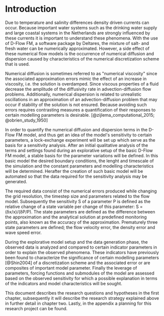 # Introduction

Due to temperature and salinity differences density driven currents can occur. Because important water systems such as the drinking water supply and large coastal systems in the Netherlands are strongly influenced by these currents it is important to understand these phenomena. With the use of D-Flow FM, a software package by Deltares, the mixture of salt- and fresh water can be numerically approximated. However, a side effect of these numerical flow models is the occurrence of numerical diffusion and dispersion caused by characteristics of the numerical discretization scheme that is used. 

Numerical diffusion is sometimes referred to as "numerical viscosity" since the associated approximation errors mimic the effect of an increase in viscosity, i.e. the solution is overdamped. Since viscous properties of a fluid decrease the amplitude of the diffusivity rate in advection-diffusion flow problems. Additionally, numerical dispersion is related to unrealistic oscillations in an approximation of an advection-diffusion problem that may occur if stability of the solution is not ensured. Because avoiding such errors requires contrasting measures a quantification of their responses to certain modelling parameters is desirable. [@zijlema_computational_2015; @obrien_study_1950]

In order to quantify the numerical diffusion and dispersion terms in the D-Flow FM model, and thus get an idea of the model's sensitivity to certain parameters, a lock-exchange experiment will be set up which serve as the basis for a sensitivity analysis. After an initial qualitative analysis of the terms and settings found during an explorative setup of the basic D-Flow FM model, a stable basis for the parameter variations will be defined. In this basic model the desired boundary conditions, the lenght and timescale of the simulation and the constant parameters and modelling characteristics will be determined. Herafter the creation of such basic model will be automated so that the data required for the sensitivity analysis may be generated.

The required data consist of the numerical errors produced while changing the grid resolution, the timestep size and parameters related to the flow model. Subsequently the sensitivity S of a parameter P is defined as the relative change of a state variable per change of this parameter: S = (δx/x)/(δP/P). The state parameters are defined as the difference between the approximation and the analytical solution at predefined monitoring points, also known as the accuracy of the approximation. Prematurely three state parameters are defined; the flow velocity error, the density error and wave speed error.  

During the explorative model setup and the data generation phase, the observed data is analyzed and compared to certain indicator parameters in order to explain the observed phenomena. These indicators have previously been found to characterize the significance of certain modelling parameters [@Shin2004] of a discretization scheme and the associated error or are composites of important model parameter. Finally the leverage of parameters, forcing functions and submodules of the model are assessed based on the observed sensitivity for which a possible explanation in terms of the indicators and model characteristics will be sought. 

This document describes the research questions and hypotheses in the first chapter, subsequently it will describe the research strategy explained above in further detail in chapter two. Lastly, in the appendix a planning for this research project can be found. 


